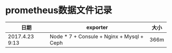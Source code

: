 # prometheus数据文件记录

日期           |              exporter                       | 大小   |
--------------| --------------------------------------------|--------|
2017.4.23 9:13| Node * 7 + Consule + Nginx + Mysql + Ceph   |  366m  |